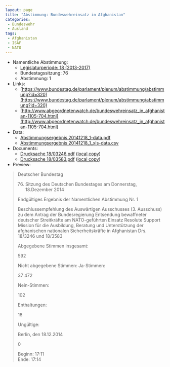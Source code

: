 ```yaml
---
layout: page
title: "Abstimmung: Bundeswehreinsatz in Afghanistan"
categories:
 - Bundeswehr
 - Ausland
tags:
 - Afghanistan
 - ISAF
 - NATO
---
```


* Namentliche Abstimmung:
    * [Legislaturperiode: 18 (2013-2017)](https://de.wikipedia.org/wiki/18._Deutscher_Bundestag)
    * Bundestagssitzung: 76
    * Abstimmung: 1
* Links: 
    * [https://www.bundestag.de/parlament/plenum/abstimmung/abstimmung?id=320](https://www.bundestag.de/parlament/plenum/abstimmung/abstimmung?id=320)
    * [http://www.abgeordnetenwatch.de/bundeswehreinsatz_in_afghanistan-1105-704.html](http://www.abgeordnetenwatch.de/bundeswehreinsatz_in_afghanistan-1105-704.html)
* Data: 
    * [Abstimmungsergebnis 20141218_1-data.pdf](/res/abstimmungsliste/20141218_1-data.pdf)
    * [Abstimmungsergebnis 20141218_1_xls-data.csv](/res/abstimmungsliste/analyses/20141218_1_xls-data.csv)
* Documents: 
    * [Drucksache 18/03246.pdf](http://dip21.bundestag.de/dip21/btd/18/032/1803246.pdf) ([local copy](/res/abstimmungsdaten/018-076-01/1803246.pdf))
    * [Drucksache 18/03583.pdf](http://dip21.bundestag.de/dip21/btd/18/035/1803583.pdf) ([local copy](/res/abstimmungsdaten/018-076-01/1803583.pdf))
* Preview: 
> Deutscher Bundestag
> 
> 76. Sitzung des Deutschen Bundestages
> am Donnerstag, 18.Dezember 2014
> 
> Endgültiges Ergebnis der Namentlichen Abstimmung Nr. 1
> 
> Beschlussempfehlung des Auswärtigen Ausschusses (3. Ausschuss) zu dem Antrag der
> Bundesregierung
> Entsendung bewaffneter deutscher Streitkräfte am NATO-geführten Einsatz Resolute
> Support Mission für die Ausbildung, Beratung und Unterstützung der afghanischen
> nationalen Sicherheitskräfte in Afghanistan
> Drs. 18/3246 und 18/3583
> 
> Abgegebene Stimmen insgesamt:
> 
> 592
> 
> Nicht abgegebene Stimmen:
> Ja-Stimmen:
> 
> 37
> 472
> 
> Nein-Stimmen:
> 
> 102
> 
> Enthaltungen:
> 
> 18
> 
> Ungültige:
> 
> Berlin, den 18.12.2014
> 
> 0
> 
> Beginn: 17:11  
> Ende: 17:14

